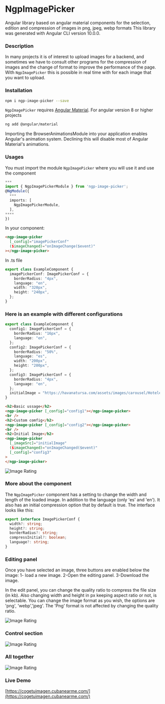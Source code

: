 # NgpImagePicker

Angular library based on angular material components for the selection, edition and compression of images in png, jpeg, webp formats
This library was generated with Angular CLI version 10.0.0.

### Description

In many projects it is of interest to upload images for a backend, and sometimes we have to consult other programs for the compression of images and the change of format to improve the performance of the page. With `NgpImagePicker` this is possible in real time with for each image that you want to upload.

### Installation

```sh
npm i ngp-image-picker --save
```

`NgpImagePicker` requires [Angular Material](https://material.angular.io/guide/getting-started/).
For angular version 8 or higher projects

```sh
ng add @angular/material
```

Importing the BrowserAnimationsModule into your application enables Angular's animation system. Declining this will disable most of Angular Material's animations.

### Usages

You must import the module `NgpImagePicker` where you will use it and use the component

```typescript
***
import { NgpImagePickerModule } from 'ngp-image-picker';
@NgModule({
  ***
  imports: [
    NgpImagePickerModule,
  ],
****
})
```

In your component:

```html
<ngp-image-picker
  [_config]="imagePickerConf"
  ($imageChanged)="onImageChange($event)"
></ngp-image-picker>
```

In .ts file

```typescript
export class ExampleComponent {
  imagePickerConf: ImagePickerConf = {
    borderRadius: "4px",
    language: "en",
    width: "320px",
    height: "240px",
  };
}
```

### Here is an example with different configurations

```typescript
export class ExampleComponent {
  config1: ImagePickerConf = {
    borderRadius: "16px",
    language: "en",
  };
  config2: ImagePickerConf = {
    borderRadius: "50%",
    language: "es",
    width: "200px",
    height: "200px",
  };
  config3: ImagePickerConf = {
    borderRadius: "4px",
    language: "en",
  };
  initialImage = "https://havanatursa.com/assets/images/carousel/Hoteles.webp";
}
```

```html
<h2>Basic ussage</h2>
<ngp-image-picker [_config]="config1"></ngp-image-picker>
<br />
<h2>Custom comfig</h2>
<ngp-image-picker [_config]="config2"></ngp-image-picker>
<br />
<h2>Initial Image</h2>
<ngp-image-picker
  [_imageSrc]="initialImage"
  ($imageChanged)="onImageChanged($event)"
  [_config]="config3"
>
</ngp-image-picker>
```

![Image Rating](https://havanatursa.com/assets/images/npm/Capture1.webp)

### More about the component

The `NgpImagePicker` component has a setting to change the width and length of the loaded image. In addition to the language (only 'es' and 'en'). It also has an initial compression option that by default is true. The interface looks like this:

```typescript
export interface ImagePickerConf {
  width?: string;
  height?: string;
  borderRadius?: string;
  compressInitial?: boolean;
  language?: string;
}
```

### Editing panel

Once you have selected an image, three buttons are enabled below the image:
1- load a new image.
2-Open the editing panel.
3-Download the image.

In the edit panel, you can change the quality ratio to compress the file size (in kb). Also changing width and height in px keeping aspect ratio or not, is selectable. You can change the image format as you wish, the options are 'png', 'webp','jpeg'. The 'Png' format is not affected by changing the quality ratio.

![Image Rating](https://havanatursa.com/assets/images/npm/Capture2.webp)
### Control section
![Image Rating](https://havanatursa.com/assets/images/npm/Capture3.PNG)
### All together
![Image Rating](https://havanatursa.com/assets/images/npm/Capture4.webp)

### Live Demo
[https://cogetuimagen.cubanearme.com/](https://cogetuimagen.cubanearme.com/)
